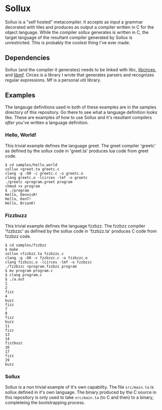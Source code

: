 # Sollux
Sollux is a "self hosted" metacompiler. 
It accepts as input a grammar decorated with tiles and produces as output a compiler written in C for the object language.
While the compiler sollux generates is written in C, the target language of the resultant compiler generated by Sollux is unrestricted.
This is probably the coolest thing I've ever made.

## Dependencies
Sollux (and the compiler it generates) needs to be linked with libc, [libcirces](https://github.com/gittyhubacc/circes), and [libmf](https://github.com/gittyhubacc/mf).
Circes is a library I wrote that generates parsers and recognizes regular expressions. Mf is a personal util library.

## Examples
The langauge definitions used in both of these examples are in the samples directory of this repository. Go there to see what a language definition looks like. These are examples of how to use Sollux and it's resultant compilers *after* you've written a language definition.

### Hello, World!
This trivial example defines the language greet.
The greet compiler 'greetc' as defined by 
the sollux code in 'greet.ta' produces lua code
from greet code.
```
$ cd samples/hello_world
sollux <greet.ta greetc.c
clang -g -O0 -c greetc.c -o greetc.o
clang greetc.o -lcirces -lmf -o greetc
./greetc <program.greet program
chmod +x program
$ ./program
Hello, DennisR!
Hello, KenT!
Hello, BrianK!
```

### Fizzbuzz
This trivial example defines the language fzzbzz.
The fzzbzz compiler 'fzzbzzc' as defined by 
the sollux code in 'fzzbzz.ta' produces C code
from fzzbzz code.
```
$ cd samples/fzzbzz
$ make
sollux <fzzbzz.ta fzzbzzc.c
clang -g -O0 -c fzzbzzc.c -o fzzbzzc.o
clang fzzbzzc.o -lcirces -lmf -o fzzbzzc
./fzzbzzc <program.fzzbzz program
$ mv program program.c
$ clang program.c
$ ./a.out
1
2
fizz
4
buzz
fizz
7
8
fizz
buzz
11
fizz
13
14
fizzbuzz
16
17
fizz
19
buzz
```

### Sollux
Sollux is a non trivial example of it's own capability.
The file `src/main.ta` is sollux defined in it's own language.
The binary produced by the C source in this repository is only
used to take `src/main.ta` (to C and then) to a binary,
completeing the bootstrapping process.


